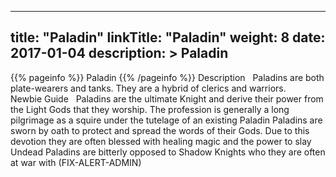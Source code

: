 
---
title: "Paladin"
linkTitle: "Paladin"
weight: 8
date: 2017-01-04
description: >
 Paladin
---

{{% pageinfo %}}
Paladin
{{% /pageinfo %}}
Description
<span class="line-spacer d-block"> </span>
Paladins are both plate-wearers and tanks. They are a hybrid of clerics and warriors. 
<span class="line-spacer d-block"> </span>
<span class="line-spacer d-block"> </span>
Newbie Guide
<span class="line-spacer d-block"> </span>
Paladins are the ultimate Knight and derive their power from the Light Gods that they worship. The profession is generally a long pilgrimage as a squire under the tutelage of an existing Paladin 
Paladins are sworn by oath to protect and spread the words of their Gods. Due to this devotion they are often blessed with healing magic and the power to slay Undead 
Paladins are bitterly opposed to Shadow Knights who they are often at war with (FIX-ALERT-ADMIN)
